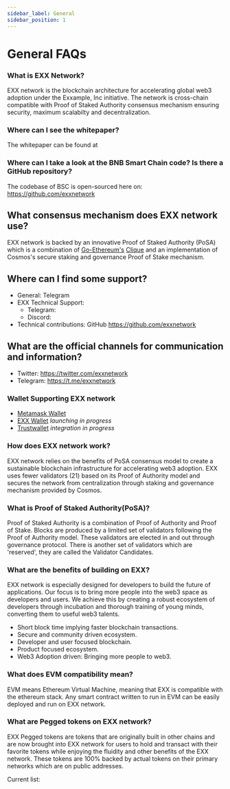 ```yaml
---
sidebar_label: General 
sidebar_position: 1
---
```


# General FAQs

### What is EXX Network?

EXX network is the blockchain architecture for accelerating global web3 adoption under the Exxample, Inc initiative. The network is cross-chain compatible with Proof of Staked Authority consensus mechanism ensuring security, maximum scalabilty and decentralization. 


### Where can I see the whitepaper?

The whitepaper can be found at 


### Where can I take a look at the BNB Smart Chain code? Is there a GitHub repository?

The codebase of BSC is open-sourced here on: <https://github.com/exxnetwork>


## What consensus mechanism does EXX network use?

EXX network is backed by an innovative Proof of Staked Authority (PoSA) which is a combination of [Go-Ethereum's](https://github.com/ethereum/go-ethereum/wiki/geth) [Clique](https://ethereum-magicians.org/t/eip-225-clique-proof-of-authority-consensus-protocol/1853) and an implementation of Cosmos's secure staking and governance Proof of Stake mechanism. 

## Where can I find some support?
- General: Telegram
- EXX Technical Support: 
  - Telegram: 
  - Discord: 
- Technical contributions: GitHub <https://github.com/exxnetwork>


## What are the official channels for communication and information?

* Twitter: <https://twitter.com/exxnetwork>
* Telegram: <https://t.me/exxnetwork>


### Wallet Supporting EXX network

  - [Metamask Wallet](http://metamask.io)
  - [EXX Wallet](#) *launching in progress*
  - [Trustwallet](https://trustwallet.com/) *integration in progress*
  

### How does EXX network work? 

EXX network relies on the benefits of PoSA consensus model to create a sustainable blockchain infrastructure for accelerating web3 adoption. EXX uses fewer validators (21) based on its Proof of Authority model and secures the network from centralization through staking and governance mechanism provided by Cosmos.

### What is Proof of Staked Authority(PoSA)?

Proof of Staked Authority is a combination of Proof of Authority and Proof of Stake. Blocks are produced by a limited set of validators following the Proof of Authority model. These validators are elected in and out through governance protocol. There is another set of validators which are 'reserved', they are called the Validator Candidates.

### What are the benefits of building on EXX?
EXX network is especially designed for developers to build the future of applications. Our focus is to bring more people into the web3 space as developers and users. We achieve this by creating a robust ecosystem of developers through incubation and thorough training of young minds, converting them to useful web3 talents.


- Short block time implying faster blockchain transactions.
- Secure and community driven ecosystem.
- Developer and user focused blockchain.
- Product focused ecosystem.
- Web3 Adoption driven: Bringing more people to web3.


### What does EVM compatibility mean?

EVM means Ethereum Virtual Machine, meaning that EXX is compatible with the ethereum stack. Any smart contract written to run in EVM can be easily deployed and run on EXX network.

### What are Pegged tokens on EXX network?
EXX Pegged tokens are tokens that are originally built in other chains and are now brought into EXX network for users to hold and transact with their favorite tokens while enjoying the fluidity and other benefits of the EXX network.
These tokens are 100% backed by actual tokens on their primary networks which are on public addresses.

Current list:

<!-- * BUSD: <>
* USDT: <> -->

<!-- Details are [here](link) -->


